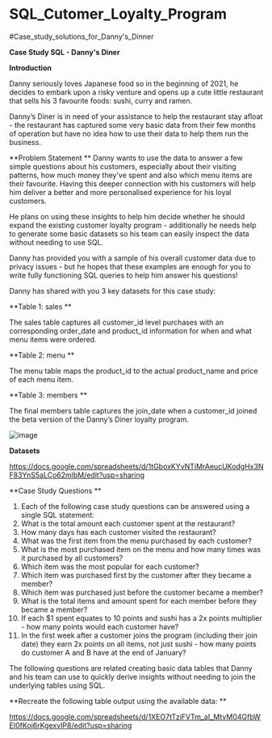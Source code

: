 # SQL_Cutomer_Loyalty_Program
#Case_study_solutions_for_Danny's_Dinner

**Case Study SQL - Danny's Diner**

**Introduction**

Danny seriously loves Japanese food so in the beginning of 2021, he decides to embark upon a risky venture and opens up a cute little restaurant that sells his 3 favourite foods: sushi, curry and ramen.

Danny’s Diner is in need of your assistance to help the restaurant stay afloat - the restaurant has captured some very basic data from their few months of operation but have no idea how to use their data to help them run the business.

**Problem Statement
**
Danny wants to use the data to answer a few simple questions about his customers, especially about their visiting patterns, how much money they’ve spent and also which menu items are their favourite. Having this deeper connection with his customers will help him deliver a better and more personalised experience for his loyal customers.

He plans on using these insights to help him decide whether he should expand the existing customer loyalty program - additionally he needs help to generate some basic datasets so his team can easily inspect the data without needing to use SQL.

Danny has provided you with a sample of his overall customer data due to privacy issues - but he hopes that these examples are enough for you to write fully functioning SQL queries to help him answer his questions!

Danny has shared with you 3 key datasets for this case study:

**Table 1: sales
**

The sales table captures all customer_id level purchases with an corresponding order_date and product_id information for when and what menu items were ordered.

**Table 2: menu
**

The menu table maps the product_id to the actual product_name and price of each menu item.

**Table 3: members
**

The final members table captures the join_date when a customer_id joined the beta version of the Danny’s Diner loyalty program.

![image](https://user-images.githubusercontent.com/100192347/155502437-ec9e820b-0599-4f00-acd2-3d54a385d412.png)


**Datasets**

https://docs.google.com/spreadsheets/d/1tGboxKYvNTiMrAeucUKodgHx3NF83YnS5aLCo62mlbM/edit?usp=sharing

**Case Study Questions
**

1.	Each of the following case study questions can be answered using a single SQL statement:
2.	What is the total amount each customer spent at the restaurant?
3.	How many days has each customer visited the restaurant?
4.	What was the first item from the menu purchased by each customer?
5.	What is the most purchased item on the menu and how many times was it purchased by all customers?
6.	Which item was the most popular for each customer?
7.	Which item was purchased first by the customer after they became a member?
8.	Which item was purchased just before the customer became a member?
9.	What is the total items and amount spent for each member before they became a member?
10.	If each $1 spent equates to 10 points and sushi has a 2x points multiplier - how many points would each customer have?
11.	In the first week after a customer joins the program (including their join date) they earn 2x points on all items, not just sushi - how many points do customer A and B have at the end of January?


The following questions are related creating basic data tables that Danny and his team can use to quickly derive insights without needing to join the underlying tables using SQL.

**Recreate the following table output using the available data:
**

https://docs.google.com/spreadsheets/d/1XEO7tTziFVTm_aI_MtvM04GfbWEI0fKoj6rKgexvIP8/edit?usp=sharing
